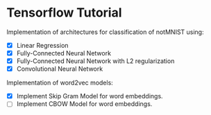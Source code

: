# Tensorflow Tutorial
Implementation of architectures for classification of notMNIST using:  

- [x] Linear Regression  
- [x] Fully-Connected Neural Network  
- [x] Fully-Connected Neural Network with L2 regularization  
- [x] Convolutional Neural Network  

Implementation of word2vec models:  

- [x] Implement Skip Gram Model for word embeddings.  
- [ ] Implement CBOW Model for word embeddings.
